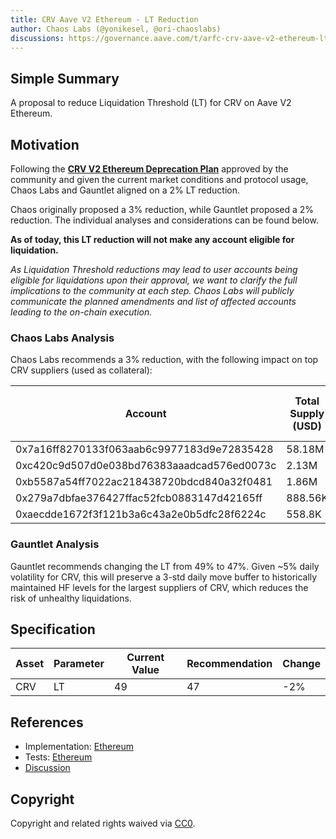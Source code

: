 ```yaml
---
title: CRV Aave V2 Ethereum - LT Reduction
author: Chaos Labs (@yonikesel, @ori-chaoslabs)
discussions: https://governance.aave.com/t/arfc-crv-aave-v2-ethereum-lt-reduction-08-21-2023/14589
---
```


## Simple Summary

A proposal to reduce Liquidation Threshold (LT) for CRV on Aave V2 Ethereum.

## Motivation

Following the **[CRV V2 Ethereum Deprecation Plan](https://governance.aave.com/t/arfc-chaos-labs-crv-v2-ethereum-deprecation-plan/14364)** approved by the community and given the current market conditions and protocol usage, Chaos Labs and Gauntlet aligned on a 2% LT reduction.

Chaos originally proposed a 3% reduction, while Gauntlet proposed a 2% reduction. The individual analyses and considerations can be found below.

**As of today, this LT reduction will not make any account eligible for liquidation.**

_As Liquidation Threshold reductions may lead to user accounts being eligible for liquidations upon their approval, we want to clarify the full implications to the community at each step. Chaos Labs will publicly communicate the planned amendments and list of affected accounts leading to the on-chain execution._

### Chaos Labs Analysis

Chaos Labs recommends a 3% reduction, with the following impact on top CRV suppliers (used as collateral):

| Account                                    | Total Supply (USD) | Total CRV Supplied | Total CRV Supplied (USD) | Total Borrows | Health | Health After Change | CRV price that will trigger liquidation |
| ------------------------------------------ | ------------------ | ------------------ | ------------------------ | ------------- | ------ | ------------------- | --------------------------------------- |
| 0x7a16ff8270133f063aab6c9977183d9e72835428 | 58.18M             | 123.35M            | 58.18M                   | 14.78M        | 1.93   | 1.81                | 45%                                     |
| 0xc420c9d507d0e038bd76383aaadcad576ed0073c | 2.13M              | 4.52M              | 2.13M                    | 429.64K       | 2.44   | 2.28                | 56%                                     |
| 0xb5587a54ff7022ac218438720bdcd840a32f0481 | 1.86M              | 1.86M              | 875.55K                  | 1.15M         | 1.12   | 1.10                | 29%                                     |
| 0x279a7dbfae376427ffac52fcb0883147d42165ff | 888.56K            | 1.57M              | 741.14K                  | 420.51K       | 1.14   | 1.10                | 13%                                     |
| 0xaecdde1672f3f121b3a6c43a2e0b5dfc28f6224c | 558.8K             | 1.15M              | 558.8K                   | 233.88K       | 1.17   | 1.10                | 10%                                     |

### Gauntlet Analysis

Gauntlet recommends changing the LT from 49% to 47%. Given ~5% daily volatility for CRV, this will preserve a 3-std daily move buffer to historically maintained HF levels for the largest suppliers of CRV, which reduces the risk of unhealthy liquidations.

## Specification

| Asset | Parameter | Current Value | Recommendation | Change |
| ----- | --------- | ------------- | -------------- | ------ |
| CRV   | LT        | 49            | 47             | -2%    |

## References

- Implementation: [Ethereum](https://github.com/bgd-labs/aave-proposals/blob/main/src/20230822_AaveV2_Eth_CRVAaveV2Ethereum_LTReduction/AaveV2_Eth_CRVAaveV2Ethereum_LTReduction_20230822.sol)
- Tests: [Ethereum](https://github.com/bgd-labs/aave-proposals/blob/main/src/20230822_AaveV2_Eth_CRVAaveV2Ethereum_LTReduction/AaveV2_Eth_CRVAaveV2Ethereum_LTReduction_20230822_Test.t.sol)
- [Discussion](https://governance.aave.com/t/arfc-crv-aave-v2-ethereum-lt-reduction-08-21-2023/14589)

## Copyright

Copyright and related rights waived via [CC0](https://creativecommons.org/publicdomain/zero/1.0/).
